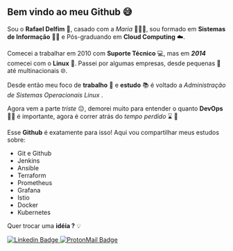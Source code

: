 ## Bem vindo ao meu Github 😅

Sou o **Rafael Delfim** 🧑, casado com a *Maria* 👰🤵💖, sou formado em **Sistemas de Informação** 👨‍🎓 e Pós-graduando em **Cloud Computing** ☁️.

Comecei a trabalhar em 2010 com **Suporte Técnico** 💻, mas em ***2014*** comecei com o **Linux** 🐧. Passei por algumas empresas, desde pequenas 🏢 até multinacionais 🌐.

Desde então meu foco de **trabalho**  💼 e **estudo** 📚 é voltado a *Administração de Sistemas Operacionais  Linux* .

Agora vem a parte *triste* 😔, demorei muito para entender o quanto **DevOps** 👨‍💻 é importante, agora é correr atrás do *tempo perdido* ⌛️ 🏃

Esse **Github** é exatamente para isso! Aqui vou compartilhar meus estudos sobre:

 - Git e Github 
 - Jenkins 
 - Ansible 
 - Terraform
 - Prometheus
 - Grafana
 - Istio
 - Docker
 - Kubernetes

Quer trocar uma **idéia ?** 💡 

[![Linkedin Badge](https://img.shields.io/badge/LinkedIn-0077B5?style=for-the-badge&logo=linkedin&logoColor=white&link=https://www.linkedin.com/in/rafaeldelfim/)](https://www.linkedin.com/in/rafaeldelfim/)[
![ProtonMail Badge](https://img.shields.io/badge/ProtonMail-8B89CC?style=for-the-badge&logo=protonmail&logoColor=white&link=mailto:rafaeldelfim@pm.me/)
](mailto:rafaeldelfim@pm.me)
